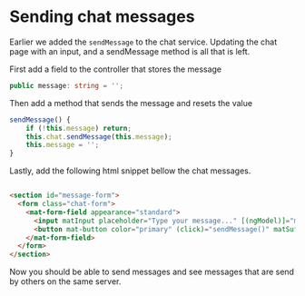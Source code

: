 # Sending chat messages

Earlier we added the `sendMessage` to the chat service. Updating the chat page with an input, and a sendMessage method is 
all that is left. 

First add a field to the controller that stores the message

```typescript
public message: string = '';
```

Then add a method that sends the message and resets the value

```typescript
sendMessage() {
    if (!this.message) return;
    this.chat.sendMessage(this.message);
    this.message = '';
}
```

Lastly, add the following html snippet bellow the chat messages.

```html

<section id="message-form">
  <form class="chat-form">
    <mat-form-field appearance="standard">
      <input matInput placeholder="Type your message..." [(ngModel)]="message" [ngModelOptions]="{standalone: true}">
      <button mat-button color="primary" (click)="sendMessage()" matSuffix>send</button>
    </mat-form-field>
  </form>
</section>
```

Now you should be able to send messages and see messages that are send by others on the same server.